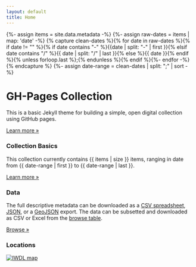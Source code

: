 ```yaml
---
layout: default
title: Home
---
```

{%- assign items = site.data.metadata -%}
{%- assign raw-dates = items | map: 'date' -%}
{% capture clean-dates %}{% for date in raw-dates %}{% if date != "" %}{% if date contains "-" %}{{date | split: "-" | first }}{% elsif date contains "/" %}{{ date | split: "/" | last }}{% else %}{{ date }}{% endif %}{% unless forloop.last %};{% endunless %}{% endif %}{%- endfor -%}{% endcapture %}
{%- assign date-range = clean-dates | split: ";" | sort  -%}

<div class="jumbotron">
    <div class="container">
        <h1 class="display-3">GH-Pages Collection</h1>
        <p>This is a basic Jekyll theme for building a simple, open digital collection using GitHub pages.</p>
        <p><a class="btn btn-primary btn-lg" href="{{ "/about/" | relative_url }}" role="button">Learn more &raquo;</a></p>
    </div>
</div>
<div class="container">
    <div class="row">
        <div class="col-md-6">  
            <div class="">
                <div class="card">
                    <div class="card-body">
                        <h3>Collection Basics</h3>
                        <p>This collection currently contains {{ items | size }} items, ranging in date from {{ date-range | first }} to {{ date-range | last }}. </p>
                        <p><a class="btn btn-secondary" href="{{ "/about/" | absolute_url }}" role="button">Learn more &raquo;</a></p>
                    </div>
                </div>
            </div>
            <div class="mt-2">
                <div class="card">
                    <div class="card-body">
                        <h3>Data</h3>
                        <p>The full descriptive metadata can be downloaded as a <a href="{{ "/data/metadata.csv" | absolute_url }}" target="_blank">CSV spreadsheet</a>, <a href="{{ "/data/metadata.json" | absolute_url }}" target="_blank">JSON</a>, or a <a href="{{ "/data/geodata.json" | absolute_url }}" target="_blank">GeoJSON</a> export. The data can be subsetted and downloaded as CSV or Excel from the <a href="{{ "/browse/" | relative_url }}" >browse table</a>.</p>
                        <p><a class="btn btn-secondary" href="{{ "/browse/" | relative_url }}" role="button">Browse &raquo;</a></p>
                    </div>
                </div>
            </div>
        </div>
        <div class="col-md-6">
            <div class="card">
                <div class="card-body">
                    <h3>Locations</h3>
                    <p class="text-center"><a href="{{ "/map/" | relative_url }}"><img class="img-fluid rounded" src="{{ "/assets/images/iwdl-map.jpg" | relative_url }}" alt="IWDL map"></a></p>
                </div>
            </div>
        </div>
    </div>
</div>